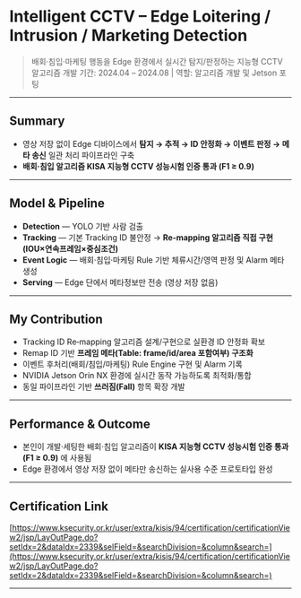 # Intelligent CCTV – Edge Loitering / Intrusion / Marketing Detection

> 배회·침입·마케팅 행동을 Edge 환경에서 실시간 탐지/판정하는 지능형 CCTV 알고리즘 개발
> 기간: 2024.04 – 2024.08 | 역할: 알고리즘 개발 및 Jetson 포팅

---

## Summary

* 영상 저장 없이 Edge 디바이스에서 **탐지 → 추적 → ID 안정화 → 이벤트 판정 → 메타 송신** 일관 처리 파이프라인 구축
* **배회·침입 알고리즘 KISA 지능형 CCTV 성능시험 인증 통과 (F1 ≥ 0.9)**

---

## Model & Pipeline

* **Detection** — YOLO 기반 사람 검출
* **Tracking** — 기본 Tracking ID 불안정 → **Re‑mapping 알고리즘 직접 구현 (IOU×연속프레임×중심조건)**
* **Event Logic** — 배회·침입·마케팅 Rule 기반 체류시간/영역 판정 및 Alarm 메타 생성
* **Serving** — Edge 단에서 메타정보만 전송 (영상 저장 없음)

---

## My Contribution

* Tracking ID Re‑mapping 알고리즘 설계/구현으로 실환경 ID 안정화 확보
* Remap ID 기반 **프레임 메타(Table: frame/id/area 포함여부) 구조화**
* 이벤트 후처리(배회/침입/마케팅) Rule Engine 구현 및 Alarm 기록
* NVIDIA Jetson Orin NX 환경에 실시간 동작 가능하도록 최적화/통합
* 동일 파이프라인 기반 **쓰러짐(Fall)** 항목 확장 개발

---

## Performance & Outcome

* 본인이 개발·세팅한 배회·침입 알고리즘이 **KISA 지능형 CCTV 성능시험 인증 통과 (F1 ≥ 0.9)** 에 사용됨
* Edge 환경에서 영상 저장 없이 메타만 송신하는 실사용 수준 프로토타입 완성

---

## Certification Link

[https://www.ksecurity.or.kr/user/extra/kisis/94/certification/certificationView2/jsp/LayOutPage.do?setIdx=2&dataIdx=2339&selField=&searchDivision=&column&search=](https://www.ksecurity.or.kr/user/extra/kisis/94/certification/certificationView2/jsp/LayOutPage.do?setIdx=2&dataIdx=2339&selField=&searchDivision=&column&search=)

---
